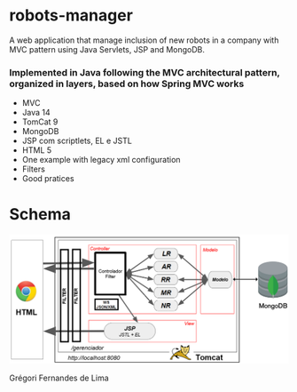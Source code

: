 # robots-manager
A web application that manage inclusion of new robots in a company with MVC pattern using Java Servlets, JSP and MongoDB.

### Implemented in Java following the MVC architectural pattern, organized in layers, based on how Spring MVC works

- MVC
- Java 14
- TomCat 9
- MongoDB
- JSP com scriptlets, EL e JSTL
- HTML 5
- One example with legacy xml configuration 
- Filters
- Good pratices

# Schema

![](https://github.com/gregoriLima/robots-manager/blob/master/Schema.png)


 Grégori Fernandes de Lima
